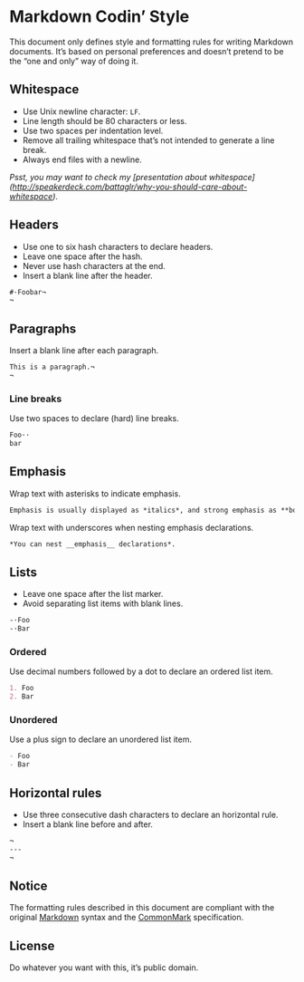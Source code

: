 # Markdown Codin’ Style

This document only defines style and formatting rules for writing Markdown
documents. It’s based on personal preferences and doesn’t pretend to be the
“one and only” way of doing it.

## Whitespace

- Use Unix newline character: `LF`.
- Line length should be 80 characters or less.
- Use two spaces per indentation level.
- Remove all trailing whitespace that’s not intended to generate a line break.
- Always end files with a newline.

_Psst, you may want to check my [presentation about whitespace]
(http://speakerdeck.com/battaglr/why-you-should-care-about-whitespace)_.

## Headers

- Use one to six hash characters to declare headers.
- Leave one space after the hash.
- Never use hash characters at the end.
- Insert a blank line after the header.

```md
#·Foobar¬
¬
```

## Paragraphs

Insert a blank line after each paragraph.

```md
This is a paragraph.¬
¬
```

### Line breaks

Use two spaces to declare (hard) line breaks.

```md
Foo··
bar
```

## Emphasis

Wrap text with asterisks to indicate emphasis.

```md
Emphasis is usually displayed as *italics*, and strong emphasis as **bold**.
```

Wrap text with underscores when nesting emphasis declarations.

```md
*You can nest __emphasis__ declarations*.
```

## Lists

- Leave one space after the list marker.
- Avoid separating list items with blank lines.

```md
-·Foo
-·Bar
```

### Ordered

Use decimal numbers followed by a dot to declare an ordered list item.

```md
1. Foo
2. Bar
```

### Unordered

Use a plus sign to declare an unordered list item.

```md
- Foo
- Bar
```

## Horizontal rules

- Use three consecutive dash characters to declare an horizontal rule.
- Insert a blank line before and after.

```md
¬
---
¬
```

## Notice

The formatting rules described in this document are compliant with the original
[Markdown](http://daringfireball.net/projects/markdown/syntax) syntax and the
[CommonMark](http://commonmark.org/) specification.

## License

Do whatever you want with this, it’s public domain.
